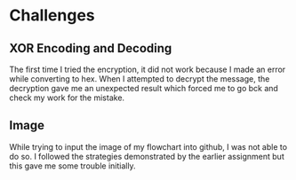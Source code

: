 <h1>Challenges</h1>
<h2>XOR Encoding and Decoding</h2>

The first time I tried the encryption, it did not work because I made an error while converting to hex. When I attempted to decrypt the message, the decryption gave me an unexpected result which forced me to go bck and check my work for the mistake.

<h2>Image</h2>
While trying to input the image of my flowchart into github, I was not able to do so. I followed the strategies demonstrated by the earlier assignment but this gave me some trouble initially.
